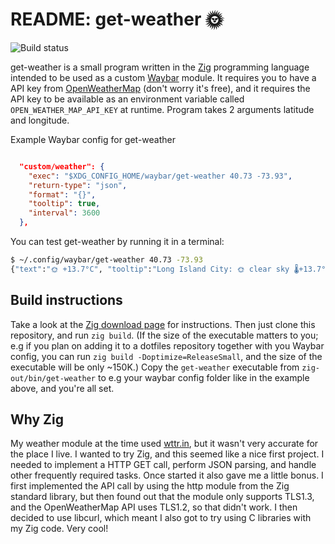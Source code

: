 # README: get-weather 🌞

![Build status](https://github.com/mhersson/get-weather/actions/workflows/build.yaml/badge.svg)

get-weather is a small program written in the [Zig](https://ziglang.org)
programming language intended to be used as a custom
[Waybar](https://github.com/Alexays/Waybar) module. It requires you to have a
API key from [OpenWeatherMap](https://www.openweathermap.org) (don't worry it's
free), and it requires the API key to be available as an environment variable
called `OPEN_WEATHER_MAP_API_KEY` at runtime. Program takes 2 arguments
latitude and longitude.

Example Waybar config for get-weather

```json

  "custom/weather": {
    "exec": "$XDG_CONFIG_HOME/waybar/get-weather 40.73 -73.93",
    "return-type": "json",
    "format": "{}",
    "tooltip": true,
    "interval": 3600
  },
```

You can test get-weather by running it in a terminal:

```sh
$ ~/.config/waybar/get-weather 40.73 -73.93
{"text":"🌞 +13.7°C", "tooltip":"Long Island City: 🌞 clear sky 🌡️+13.7°C  🌬️ 2.6m/s"}
```

## Build instructions

Take a look at the [Zig download page](https://ziglang.org/download/) for
instructions. Then just clone this repository, and run `zig build`. (If the
size of the executable matters to you; e.g if you plan on adding it to a
dotfiles repository together with you Waybar config, you can run `zig build
-Doptimize=ReleaseSmall`, and the size of the executable will be only ~150K.)
Copy the `get-weather` executable from `zig-out/bin/get-weather` to e.g your
waybar config folder like in the example above, and you're all set.

## Why Zig

My weather module at the time used [wttr.in](https://wttr.in), but it wasn't
very accurate for the place I live. I wanted to try Zig, and this seemed like a
nice first project. I needed to implement a HTTP GET call, perform JSON
parsing, and handle other frequently required tasks. Once started it also gave
me a little bonus. I first implemented the API call by using the http module
from the Zig standard library, but then found out that the module only supports
TLS1.3, and the OpenWeatherMap API uses TLS1.2, so that didn't work. I then
decided to use libcurl, which meant I also got to try using C libraries with my
Zig code. Very cool!
